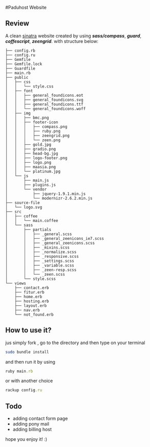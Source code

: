 #Paduhost Website

Review
------

A clean [sinatra](http://sinatrarb.com) website created by using ***sass/compass***, ***guard***, ***coffescript***, ***zeengrid***. with structure below:

```
├── config.rb
├── config.ru
├── Gemfile
├── Gemfile.lock
├── Guardfile
├── main.rb
├── public
│   ├── css
│   │   └── style.css
│   ├── font
│   │   ├── general_foundicons.eot
│   │   ├── general_foundicons.svg
│   │   ├── general_foundicons.ttf
│   │   └── general_foundicons.woff
│   ├── img
│   │   ├── bmc.png
│   │   ├── footer-icon
│   │   │   ├── compass.png
│   │   │   ├── ruby.png
│   │   │   ├── zeengrid.png
│   │   │   └── zeen.png
│   │   ├── gold.jpg
│   │   ├── gradio.png
│   │   ├── head-bg.jpg
│   │   ├── logo-footer.png
│   │   ├── logo.png
│   │   ├── maasia.png
│   │   └── platinum.jpg
│   └── js
│       ├── main.js
│       ├── plugins.js
│       └── vendor
│           ├── jquery-1.9.1.min.js
│           └── modernizr-2.6.2.min.js
├── source-file
│   └── logo.svg
├── src
│   ├── coffee
│   │   └── main.coffee
│   └── sass
│       ├── partials
│       │   ├── _general.scss
│       │   ├── _general_zeenicons_ie7.scss
│       │   ├── _general_zeenicons.scss
│       │   ├── _mixins.scss
│       │   ├── _normalize.scss
│       │   ├── _responsive.scss
│       │   ├── _settings.scss
│       │   ├── _variable.scss
│       │   ├── _zeen-resp.scss
│       │   └── _zeen.scss
│       └── style.scss
└── views
    ├── contact.erb
    ├── fitur.erb
    ├── home.erb
    ├── hosting.erb
    ├── layout.erb
    ├── nav.erb
    └── not_found.erb

```
How to use it?
--------------
jus simply fork , go to the directory and then type on your terminal
```bash
sudo bundle install
```
and then run it by using
```ruby
ruby main.rb
```
or with another choice
```ruby
rackup config.ru
```
Todo
----
* adding contact form page
* adding pony mail
* adding billing host

hope you enjoy it! :)
